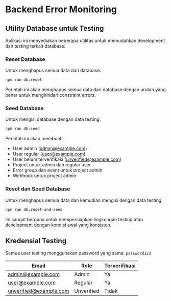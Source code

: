 # Backend Error Monitoring

## Utility Database untuk Testing

Aplikasi ini menyediakan beberapa utilitas untuk memudahkan development dan testing terkait database:

### Reset Database

Untuk menghapus semua data dari database:

```bash
npm run db:reset
```

Perintah ini akan menghapus semua data dari database dengan urutan yang benar untuk menghindari constraint errors.

### Seed Database

Untuk mengisi database dengan data testing:

```bash
npm run db:seed
```

Perintah ini akan membuat:
- User admin (admin@example.com)
- User regular (user@example.com)
- User belum terverifikasi (unverified@example.com)
- Project untuk admin dan regular user
- Error group dan event untuk project admin
- Webhook untuk project admin

### Reset dan Seed Database

Untuk menghapus semua data dan kemudian mengisi dengan data testing:

```bash
npm run db:reset-and-seed
```

Ini sangat berguna untuk mempersiapkan lingkungan testing atau development dengan kondisi awal yang konsisten.

## Kredensial Testing

Semua user testing menggunakan password yang sama: `password123`

| Email | Role | Terverifikasi |
|---|---|---|
| admin@example.com | Admin | Ya |
| user@example.com | Regular | Ya |
| unverified@example.com | Unverified | Tidak | 